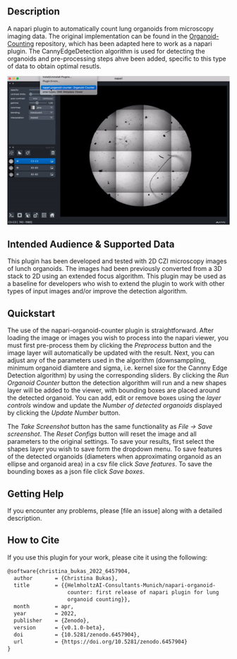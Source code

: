 ## Description

A napari plugin to automatically count lung organoids from microscopy imaging data. The original implementation can be found in the [Organoid-Counting](https://github.com/HelmholtzAI-Consultants-Munich/Organoid-Counting) repository, which has been adapted here to work as a napari plugin. The CannyEdgeDetection algorithm is used for detecting the organoids and pre-processing steps ahve been added, specific to this type of data to obtain optimal resutls.

![Alt Text](https://github.com/HelmholtzAI-Consultants-Munich/napari-organoid-counter/blob/main/readme-content/demo-plugin.gif)

## Intended Audience & Supported Data

This plugin has been developed and tested with 2D CZI microscopy images of lunch organoids. The images had been previously converted from a 3D stack to 2D using an extended focus algorithm. This plugin may be used as a baseline for developers who wish to extend the plugin to work with other types of input images and/or improve the detection algorithm. 

## Quickstart

The use of the napari-organoid-counter plugin is straightforward. After loading the image or images you wish to process into the napari viewer, you must first pre-process them by clicking the _Preprocess_ button and the image layer will automatically be updated with the result. Next, you can adjust any of the parameters used in the algorithm (downsamppling, minimum organoid diamtere and sigma, i.e. kernel sixe for the Cannny Edge Detection algorithm) by using the corresponding sliders. By clicking the _Run Organoid Counter_ button the detection algorithm will run and a new shapes layer will be added to the viewer, with bounding boxes are placed around the detected organoid. You can add, edit or remove boxes using the _layer controls_ window and update the _Number of detected organoids_ displayed by clicking the _Update Number_ button. 

The _Take Screenshot_ button has the same functionality as _File -> Save screenshot_. The _Reset Configs_ button will reset the image and all parameters to the original settings. To save your results, first select the shapes layer you wish to save form the dropdown menu. To save features of the detected organoids (diameters when approximating organoid as an ellipse and organoid area) in a csv file click _Save features_. To save the bounding boxes as a json file click _Save boxes_.


## Getting Help

If you encounter any problems, please [file an issue] along with a detailed description.

## How to Cite
If you use this plugin for your work, please cite it using the following:
```
@software{christina_bukas_2022_6457904,
  author       = {Christina Bukas},
  title        = {{HelmholtzAI-Consultants-Munich/napari-organoid- 
                   counter: first release of napari plugin for lung
                   organoid counting}},
  month        = apr,
  year         = 2022,
  publisher    = {Zenodo},
  version      = {v0.1.0-beta},
  doi          = {10.5281/zenodo.6457904},
  url          = {https://doi.org/10.5281/zenodo.6457904}
}
```




